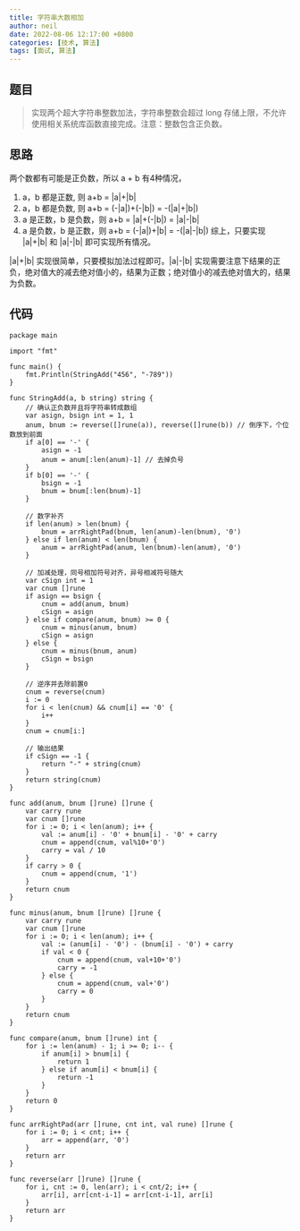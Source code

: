 ```yaml
---
title: 字符串大数相加
author: neil
date: 2022-08-06 12:17:00 +0800
categories: [技术, 算法]
tags: [面试, 算法]
---
```



## 题目
> 实现两个超大字符串整数加法，字符串整数会超过 long 存储上限，不允许使用相关系统库函数直接完成。注意：整数包含正负数。

## 思路
两个数都有可能是正负数，所以 a + b 有4种情况，
1. a，b 都是正数, 则 a+b = |a|+|b|
2. a，b 都是负数, 则 a+b = (-|a|)+(-|b|) = -(|a|+|b|)
3. a 是正数，b 是负数，则 a+b = |a|+(-|b|) = |a|-|b|
4. a 是负数，b 是正数，则 a+b = (-|a|)+|b| = -(|a|-|b|)
综上，只要实现 |a|+|b| 和 |a|-|b| 即可实现所有情况。

 |a|+|b| 实现很简单，只要模拟加法过程即可。|a|-|b| 实现需要注意下结果的正负，绝对值大的减去绝对值小的，结果为正数；绝对值小的减去绝对值大的，结果为负数。

## 代码
```golang
package main

import "fmt"

func main() {
	fmt.Println(StringAdd("456", "-789"))
}

func StringAdd(a, b string) string {
	// 确认正负数并且将字符串转成数组
	var asign, bsign int = 1, 1
	anum, bnum := reverse([]rune(a)), reverse([]rune(b)) // 倒序下，个位数放到前面
	if a[0] == '-' {
		asign = -1
		anum = anum[:len(anum)-1] // 去掉负号
	}
	if b[0] == '-' {
		bsign = -1
		bnum = bnum[:len(bnum)-1]
	}

	// 数字补齐
	if len(anum) > len(bnum) {
		bnum = arrRightPad(bnum, len(anum)-len(bnum), '0')
	} else if len(anum) < len(bnum) {
		anum = arrRightPad(anum, len(bnum)-len(anum), '0')
	}

	// 加减处理，同号相加符号对齐，异号相减符号随大
	var cSign int = 1
	var cnum []rune
	if asign == bsign {
		cnum = add(anum, bnum)
		cSign = asign
	} else if compare(anum, bnum) >= 0 {
		cnum = minus(anum, bnum)
		cSign = asign
	} else {
		cnum = minus(bnum, anum)
		cSign = bsign
	}

	// 逆序并去除前置0
	cnum = reverse(cnum)
	i := 0
	for i < len(cnum) && cnum[i] == '0' {
		i++
	}
	cnum = cnum[i:]

	// 输出结果
	if cSign == -1 {
		return "-" + string(cnum)
	}
	return string(cnum)
}

func add(anum, bnum []rune) []rune {
	var carry rune
	var cnum []rune
	for i := 0; i < len(anum); i++ {
		val := anum[i] - '0' + bnum[i] - '0' + carry
		cnum = append(cnum, val%10+'0')
		carry = val / 10
	}
	if carry > 0 {
		cnum = append(cnum, '1')
	}
	return cnum
}

func minus(anum, bnum []rune) []rune {
	var carry rune
	var cnum []rune
	for i := 0; i < len(anum); i++ {
		val := (anum[i] - '0') - (bnum[i] - '0') + carry
		if val < 0 {
			cnum = append(cnum, val+10+'0')
			carry = -1
		} else {
			cnum = append(cnum, val+'0')
			carry = 0
		}
	}
	return cnum
}

func compare(anum, bnum []rune) int {
	for i := len(anum) - 1; i >= 0; i-- {
		if anum[i] > bnum[i] {
			return 1
		} else if anum[i] < bnum[i] {
			return -1
		}
	}
	return 0
}

func arrRightPad(arr []rune, cnt int, val rune) []rune {
	for i := 0; i < cnt; i++ {
		arr = append(arr, '0')
	}
	return arr
}

func reverse(arr []rune) []rune {
	for i, cnt := 0, len(arr); i < cnt/2; i++ {
		arr[i], arr[cnt-i-1] = arr[cnt-i-1], arr[i]
	}
	return arr
}

```
